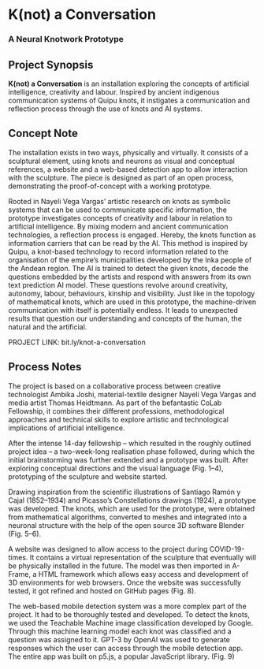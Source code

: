 # K(not) a Conversation
### A Neural Knotwork Prototype

## Project Synopsis
**K(not) a Conversation** is an installation exploring the concepts of artificial intelligence, creativity and labour. Inspired by ancient indigenous communication systems of Quipu knots, it instigates a communication and reflection process through the use of knots and AI systems. 

## Concept Note
The installation exists in two ways, physically and virtually. It consists of a sculptural element, using knots and neurons as visual and conceptual references, a website and a web-based detection app to allow interaction with the sculpture. The piece is designed as part of an open process, demonstrating the proof-of-concept with a working prototype.  

Rooted in Nayeli Vega Vargas’ artistic research on knots as symbolic systems that can be used to communicate specific information, the prototype investigates concepts of creativity and labour in relation to artificial intelligence. By mixing modern and ancient communication technologies, a reflection process is engaged. Hereby, the knots function as information carriers that can be read by the AI. This method is inspired by Quipu, a knot-based technology to record information related to the organisation of the empire’s municipalities developed by the Inka people of the Andean region. The AI is trained to detect the given knots, decode the questions embedded by the artists and respond with answers from its own text prediction AI model. These questions revolve around creativity, autonomy, labour, behaviours, kinship and visibility. Just like in the topology of mathematical knots, which are used in this prototype, the machine-driven communication with itself is potentially endless. It leads to unexpected results that question our understanding and concepts of the human, the natural and the artificial. 

PROJECT LINK: bit.ly/knot-a-conversation

## Process Notes
The project is based on a collaborative process between creative technologist Ambika Joshi, material-textile designer Nayeli Vega Vargas and media artist Thomas Heidtmann. As part of the befantastic CoLab Fellowship, it combines their different professions, methodological approaches and technical skills to explore artistic and technological implications of artificial intelligence.

After the intense 14-day fellowship – which resulted in the roughly outlined project idea – a two-week-long realisation phase followed, during which the initial brainstorming was further extended and a prototype was built. After exploring conceptual directions and the visual language (Fig. 1–4), prototyping of the sculpture and website started.

Drawing inspiration from the scientific illustrations of Santiago Ramón y Cajal (1852–1934) and Picasso’s Constellations drawings (1924), a prototype was developed. The knots, which are used for the prototype, were obtained from mathematical algorithms, converted to meshes and integrated into a neuronal structure with the help of the open source 3D software Blender (Fig. 5–6). 

A website was designed to allow access to the project during COVID-19-times. It contains a virtual representation of the sculpture that eventually will be physically installed in the future. The model was then imported in A-Frame, a HTML framework which allows easy access and development of 3D environments for web browsers. Once the website was successfully tested, it got refined and hosted on GitHub pages (Fig. 8). 

The web-based mobile detection system was a more complex part of the project. It had to be thoroughly tested and developed. To detect the knots, we used the Teachable Machine image classification developed by Google. Through this machine learning model each knot was classified and a question was assigned to it. GPT-3 by OpenAI was used to generate responses which the user can access through the mobile detection app. The entire app was built on p5.js, a popular JavaScript library. (Fig. 9)
